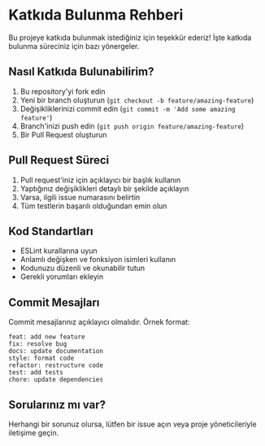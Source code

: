 # Katkıda Bulunma Rehberi

Bu projeye katkıda bulunmak istediğiniz için teşekkür ederiz! İşte katkıda bulunma süreciniz için bazı yönergeler.

## Nasıl Katkıda Bulunabilirim?

1. Bu repository'yi fork edin
2. Yeni bir branch oluşturun (`git checkout -b feature/amazing-feature`)
3. Değişikliklerinizi commit edin (`git commit -m 'Add some amazing feature'`)
4. Branch'inizi push edin (`git push origin feature/amazing-feature`)
5. Bir Pull Request oluşturun

## Pull Request Süreci

1. Pull request'iniz için açıklayıcı bir başlık kullanın
2. Yaptığınız değişiklikleri detaylı bir şekilde açıklayın
3. Varsa, ilgili issue numarasını belirtin
4. Tüm testlerin başarılı olduğundan emin olun

## Kod Standartları

- ESLint kurallarına uyun
- Anlamlı değişken ve fonksiyon isimleri kullanın
- Kodunuzu düzenli ve okunabilir tutun
- Gerekli yorumları ekleyin

## Commit Mesajları

Commit mesajlarınız açıklayıcı olmalıdır. Örnek format:

```
feat: add new feature
fix: resolve bug
docs: update documentation
style: format code
refactor: restructure code
test: add tests
chore: update dependencies
```

## Sorularınız mı var?

Herhangi bir sorunuz olursa, lütfen bir issue açın veya proje yöneticileriyle iletişime geçin. 